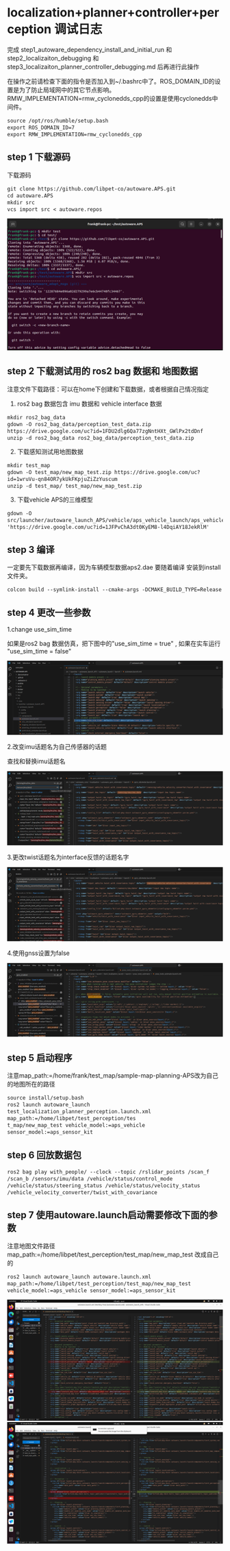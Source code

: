 # localization+planner+controller+perception 调试日志

完成 step1_autoware_dependency_install_and_initial_run 和 step2_localizaiton_debugging 和 step3_localizaiton_planner_controller_debugging.md 后再进行此操作

在操作之前请检查下面的指令是否加入到~/.bashrc中了。ROS_DOMAIN_ID的设置是为了防止局域网中的其它节点影响。RMW_IMPLEMENTATION=rmw_cyclonedds_cpp的设置是使用cyclonedds中间件。

```
source /opt/ros/humble/setup.bash
export ROS_DOMAIN_ID=7
export RMW_IMPLEMENTATION=rmw_cyclonedds_cpp
```

## step 1 下载源码

下载源码

```
git clone https://github.com/libpet-co/autoware.APS.git
cd autoware.APS
mkdir src
vcs import src < autoware.repos
```
![alt text](docs/image.png)

## step 2 下载测试用的 ros2 bag 数据和 地图数据

注意文件下载路径：可以在home下创建和下载数据，或者根据自己情况指定

1. ros2 bag 数据包含 imu 数据和 vehicle interface 数据
```
mkdir ros2_bag_data
gdown -O ros2_bag_data/perception_test_data.zip https://drive.google.com/uc?id=1FDU2dlg6Qa77zgNntHXt_GWlPx2tdDnf
unzip -d ros2_bag_data ros2_bag_data/perception_test_data.zip
```
2. 下载感知测试用地图数据

```
mkdir test_map
gdown -O test_map/new_map_test.zip https://drive.google.com/uc?id=1wruVu-qn84OR7ykUkFKpjuZiZzYuscum
unzip -d test_map/ test_map/new_map_test.zip
```
3. 下载vehicle APS的三维模型
```
gdown -O src/launcher/autoware_launch_APS/vehicle/aps_vehicle_launch/aps_vehicle_description/mesh/aps2.dae  'https://drive.google.com/uc?id=1JFPvChA3dt0KyEM8-l4DqiAY18JekRlM'
```
## step 3 编译

一定要先下载数据再编译，因为车辆模型数据aps2.dae 要随着编译 安装到install文件夹。

```
colcon build --symlink-install --cmake-args -DCMAKE_BUILD_TYPE=Release
```
## step 4 更改一些参数

1.change use_sim_time

如果是ros2 bag 数据仿真，把下图中的"use_sim_time = true" , 如果在实车运行 "use_sim_time = false"  

![alt text](<docs/Screenshot from 2025-07-22 20-38-17.png>)

2.改变imu话题名为自己传感器的话题 

查找和替换imu话题名

![alt text](docs/change_imu_topic.png)

3.更改twist话题名为interface反馈的话题名字

![alt text](docs/change_twist_name.png)

4.使用gnss设置为false

![alt text](docs/change_gnss_enabled.png)

## step 5 启动程序

注意map_path:=/home/frank/test_map/sample-map-planning-APS改为自己的地图所在的路径

```
source install/setup.bash
ros2 launch autoware_launch test_localization_planner_perception.launch.xml map_path:=/home/libpet/test_perception/tes
t_map/new_map_test vehicle_model:=aps_vehicle sensor_model:=aps_sensor_kit
```

## step 6 回放数据包

```
ros2 bag play with_people/ --clock --topic /rslidar_points /scan_f /scan_b /sensors/imu/data /vehicle/status/control_mode /vehicle/status/steering_status /vehicle/status/velocity_status /vehicle_velocity_converter/twist_with_covariance
```

## step 7 使用autoware.launch启动需要修改下面的参数

注意地图文件路径 map_path:=/home/libpet/test_perception/test_map/new_map_test 改成自己的

```
ros2 launch autoware_launch autoware.launch.xml map_path:=/home/libpet/test_perception/test_map/new_map_test vehicle_model:=aps_vehicle sensor_model:=aps_sensor_kit
```

![alt text](<docs/Screenshot from 2025-07-30 16-48-01.png>) 
![alt text](<docs/Screenshot from 2025-07-30 16-48-11.png>)
